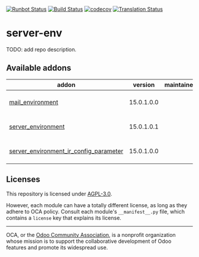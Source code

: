 [![Runbot Status](https://runbot.odoo-community.org/runbot/badge/flat/254/15.0.svg)](https://runbot.odoo-community.org/runbot/repo/github-com-oca-server-env-254)
[![Build Status](https://travis-ci.com/OCA/server-env.svg?branch=15.0)](https://travis-ci.com/OCA/server-env)
[![codecov](https://codecov.io/gh/OCA/server-env/branch/15.0/graph/badge.svg)](https://codecov.io/gh/OCA/server-env)
[![Translation Status](https://translation.odoo-community.org/widgets/server-env-15-0/-/svg-badge.svg)](https://translation.odoo-community.org/engage/server-env-15-0/?utm_source=widget)

<!-- /!\ do not modify above this line -->

# server-env

TODO: add repo description.

<!-- /!\ do not modify below this line -->

<!-- prettier-ignore-start -->

[//]: # (addons)

Available addons
----------------
addon | version | maintainers | summary
--- | --- | --- | ---
[mail_environment](mail_environment/) | 15.0.1.0.0 |  | Configure mail servers with server_environment_files
[server_environment](server_environment/) | 15.0.1.0.1 |  | move some configurations out of the database
[server_environment_ir_config_parameter](server_environment_ir_config_parameter/) | 15.0.1.0.0 |  | Override System Parameters from server environment file

[//]: # (end addons)

<!-- prettier-ignore-end -->

## Licenses

This repository is licensed under [AGPL-3.0](LICENSE).

However, each module can have a totally different license, as long as they adhere to OCA
policy. Consult each module's `__manifest__.py` file, which contains a `license` key
that explains its license.

----

OCA, or the [Odoo Community Association](http://odoo-community.org/), is a nonprofit
organization whose mission is to support the collaborative development of Odoo features
and promote its widespread use.

